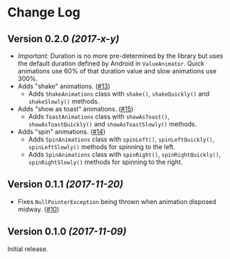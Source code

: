 Change Log
==========

Version 0.2.0 *(2017-x-y)*
----------------------------
* *Important:* Duration is no more pre-determined by the library but uses the default duration defined by Android in `ValueAnimator`. Quick animations use 60% of that duration value and slow animations use 300%.
* Adds "shake" animations. ([#13](https://github.com/PSPDFKit-labs/VanGogh/issues/13))
    * Adds `ShakeAnimations` class with `shake()`, `shakeQuickly()` and `shakeSlowly()` methods.
* Adds "show as toast" animations. ([#15](https://github.com/PSPDFKit-labs/VanGogh/issues/15))
    * Adds `ToastAnimations` class with `showAsToast()`, `showAsToastQuickly()` and `showAsToastSlowly()` methods.
* Adds "spin" animations. ([#14](https://github.com/PSPDFKit-labs/VanGogh/issues/14))
    * Adds `SpinAnimations` class with `spinLeft()`, `spinLeftQuickly()`, `spinLeftSlowly()` methods for spinning to the left.
    * Adds `SpinAnimations` class with `spinRight()`, `spinRightQuickly()`, `spinRightSlowly()` methods for spinning to the right.

Version 0.1.1 *(2017-11-20)*
----------------------------
* Fixes `NullPointerException` being thrown when animation disposed midway. ([#10](https://github.com/PSPDFKit-labs/VanGogh/issues/10))

Version 0.1.0 *(2017-11-09)*
----------------------------
Initial release.